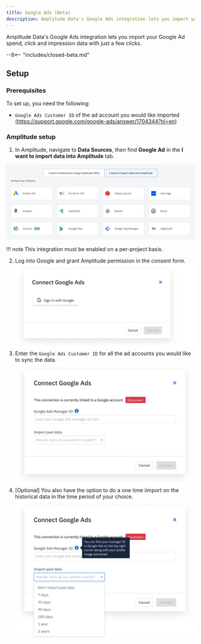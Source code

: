 ```yaml
---
title: Google Ads (Beta)
description: Amplitude Data's Google Ads integration lets you import your Google Ad spend, click and impression data with just a few clicks.
---
```


Amplitude Data's Google Ads integration lets you import your Google Ad spend, click and impression data with just a few clicks.

--8<-- "includes/closed-beta.md"

## Setup

### Prerequisites

To set up, you need the following: 

- `Google Ads Customer ID` of the ad account you would like imported (https://support.google.com/google-ads/answer/1704344?hl=en)

### Amplitude setup 

1. In Amplitude, navigate to **Data Sources**, then find **Google Ad** in the **I want to import data into Amplitude** tab.

![Google Add Source](../../assets/images/marketing-analytics/add-sources.png)

!!! note 
    This integration must be enabled on a per-project basis.

2. Log into Google and grant Amplitude permission in the consent form.
![Google Login Image](../../assets/images/marketing-analytics/google-login.png)
3. Enter the `Google Ads Customer ID` for all the ad accounts you would like to sync the data.
![Google Enter Account ID](../../assets/images/marketing-analytics/google-enter-info.png)
4. [Optional] You also have the option to do a one time iimport on the historical data in the time period of your choice.
![Google Historical Backfill](../../assets/images/marketing-analytics/google-past-data.png)
